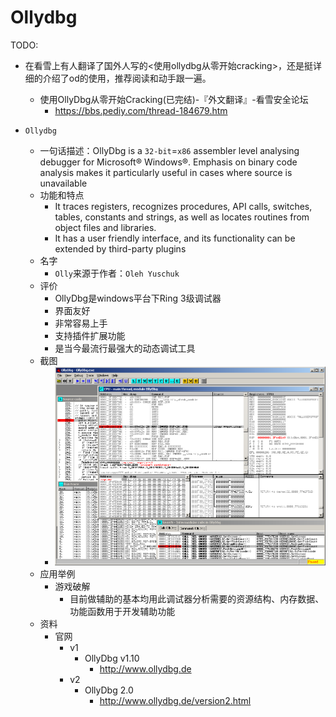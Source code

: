 # Ollydbg

TODO:

* 在看雪上有人翻译了国外人写的<使用ollydbg从零开始cracking>，还是挺详细的介绍了od的使用，推荐阅读和动手跟一遍。
  * 使用OllyDbg从零开始Cracking(已完结)-『外文翻译』-看雪安全论坛
    * https://bbs.pediy.com/thread-184679.htm

* `Ollydbg`
  * 一句话描述：OllyDbg is a `32-bit`=`x86` assembler level analysing debugger for Microsoft® Windows®. Emphasis on binary code analysis makes it particularly useful in cases where source is unavailable
  * 功能和特点
    * It traces registers, recognizes procedures, API calls, switches, tables, constants and strings, as well as locates routines from object files and libraries.
    * It has a user friendly interface, and its functionality can be extended by third-party plugins
  * 名字
    * `Olly`来源于作者：`Oleh Yuschuk`
  * 评价
    * OllyDbg是windows平台下Ring 3级调试器
    * 界面友好
    * 非常容易上手
    * 支持插件扩展功能
    * 是当今最流行最强大的动态调试工具
  * 截图
    * ![odbg64_screenshot](../../../../assets/img/odbg64_screenshot.png)
  * 应用举例
    * 游戏破解
      * 目前做辅助的基本均用此调试器分析需要的资源结构、内存数据、功能函数用于开发辅助功能
  * 资料
    * 官网
      * v1
        * OllyDbg v1.10
          * http://www.ollydbg.de
      * v2
        * OllyDbg 2.0
          * http://www.ollydbg.de/version2.html

